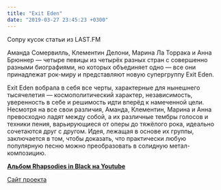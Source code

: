 ```yaml
---
title: "Exit Eden"
date: "2019-03-27 23:45:23 +0300"
---
```


Сопру кусок статьи из LAST.FM

Аманда Сомервилль, Клементин Делони, Марина Ла Торрака и Анна Брюннер — четыре певицы из четырёх разных стран с совершенно разными биографиями, но которых объединяет одно — все они принадлежат рок-миру и представляют новую супергруппу Exit Eden.

Exit Eden вобрала в себя все черты, характерные для нынешнего тысячелетия — космополитический характер, независимость, уверенность в себе и решимость идти вперёд к намеченной цели. Несмотря на все свои различия, Аманда, Клементин, Марина и Анна превосходно ладят между собой, а их различные тембры голосов и техники пения, варьирующиеся от оперы до тяжёлого рока, идеально сочетаются друг с другом. Идея, лежащая в основе их группы, заключается в том, чтобы доказать, что практически любую популярную песню можно преобразовать в солидную метал-композицию.

**[Альбом Rhapsodies in Black на Youtube](https://www.youtube.com/playlist?list=PLoRculrVYlzAmbSX4tW7a7XsHeqaUQt0W)**

[Сайт проекта](http://exit-eden.com/)
